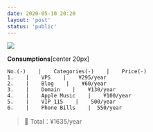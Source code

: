 ```yaml
---
date: 2020-05-10 20:20
layout: 'post'
status: 'public'
---
```


![](https://cdn.pixabay.com/photo/2012/02/22/20/11/bank-15616_1280.jpg)

**Consumptions**[center 20px]
```table
No.(-)    |    Categories(-)    |    Price(-)
1.    |    VPS    |    ¥295/year
2.    |    Blog    |    ¥60/year
3.    |    Domain    |    ¥130/year
4.    |    Apple Music    |    ¥100/year
5.    |    VIP 115    |    500/year
6.    |    Phone Bills    |  550/year    
```
> 🐤 Total：¥1635/year